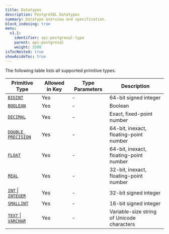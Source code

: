 ```yaml
---
title: Datatypes
description: PostgreSQL Datatypes
summary: Datatype overview and specification.
block_indexing: true
menu:
  v1.1:
    identifier: api-postgresql-type
    parent: api-postgresql
    weight: 3300
isTocNested: true
showAsideToc: true
---
```


The following table lists all supported primitive types.

Primitive Type | Allowed in Key | Type Parameters | Description |
---------------|----------------|-----------------|-------------|
[`BIGINT`](../type_int) | Yes | - | 64-bit signed integer |
[`BOOLEAN`](../type_bool) | Yes | - | Boolean |
[`DECIMAL`](../type_number) | Yes | - | Exact, fixed-point number |
[`DOUBLE PRECISION`](../type_number) | Yes | - | 64-bit, inexact, floating-point number |
[`FLOAT`](../type_number) | Yes | - | 64-bit, inexact, floating-point number |
[`REAL`](../type_number) | Yes | - | 32-bit, inexact, floating-point number |
[`INT` &#124; `INTEGER`](../type_int) | Yes | - | 32-bit signed integer |
[`SMALLINT`](../type_int) | Yes | - | 16-bit signed integer |
[`TEXT` &#124; `VARCHAR`](../type_text) | Yes | - | Variable-size string of Unicode characters |

